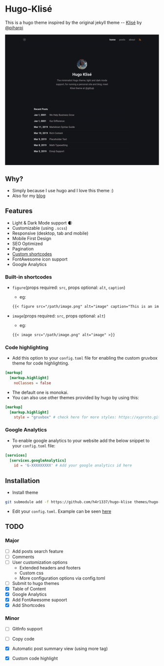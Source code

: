 # Hugo-Klisé

This is a hugo theme inspired by the original jekyll theme -- [Klisé](https://github.com/piharpi/jekyll-klise) by [@piharpi](https://github.com/piharpi)

![screen shot](static/img/hugo-klise-ss.png)

## Why?

- Simply because I use hugo and I love this theme :)
- Also for my [blog](https://h4r1337.github.io)

## Features

- Light & Dark Mode support :waxing_crescent_moon:
- Customizable (using `.scss`)
- Responsive (desktop, tab and mobile)
- Mobile First Design
- SEO Optimized
- Pagination
- [Custom shortcodes](#custom-shortcodes)
- FontAwesome icon support
- Google Analytics

### Built-in shortcodes

- `figure`(props required: `src`, props optional: `alt`, `caption`)
  - eg:

  ```markdown
  {{< figure src="/path/image.png" alt="image" caption="This is an image" >}}
  ```

- `image`(props required: `src`, props optional: `alt`)
  - eg:

  ```markdown
  {{< image src="/path/image.png" alt="image" >}}
  ```

### Code highlighting

- Add this option to your `config.toml` file for enabling the custom gruvbox theme for code highlighting.

```toml
[markup]
  [markup.highlight]
    noClasses = false
```

- The default one is monokai.
- You can also use other themes provided by hugo by using this:

```toml
[markup]
  [markup.highlight]
    style = "gruvbox" # check here for more styles: https://xyproto.github.io/splash/docs/all.html
```

### Google Analytics

- To enable google analytics to your website add the below snippet to your `config.toml` file:

```toml
[services]
  [services.googleAnalytics]
    id = 'G-XXXXXXXXX' # Add your google analytics id here
```

## Installation

- Install theme

```bash
git submodule add -f https://github.com/h4r1337/hugo-klise themes/hugo-klise
```

- Edit your `config.toml`. Example can be seen [here](exampleSite/config.toml)

## TODO

### Major

- [ ] Add posts search feature
- [ ] Comments
- [ ] User customization options
  - Extended headers and footers
  - Custom css
  - More configuration options via config.toml
- [ ] Submit to hugo themes
- [x] Table of Content
- [x] Google Analytics
- [x] Add FontAwesome supoort
- [x] Add Shortcodes

### Minor

- [ ] GitInfo support
- [ ] Copy code
- [x] Automatic post summary view (using more tag)
- [x] Custom code highlight

